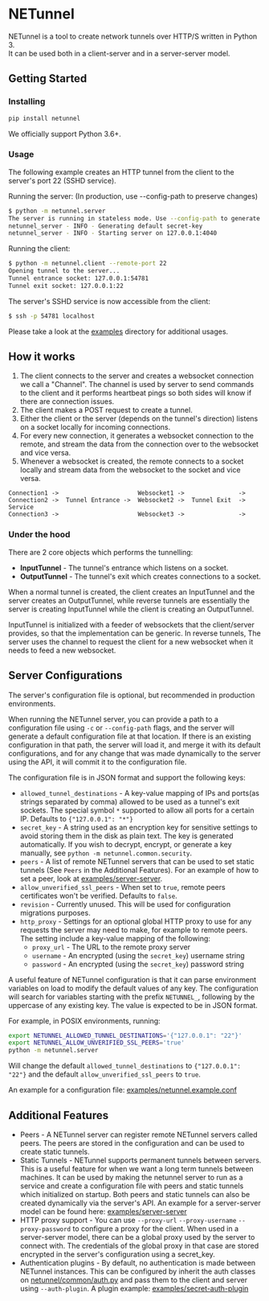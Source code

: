 # NETunnel
NETunnel is a tool to create network tunnels over HTTP/S written in Python 3.\
It can be used both in a client-server and in a server-server model. 

## Getting Started

### Installing
```bash
pip install netunnel
```
We officially support Python 3.6+.

### Usage
The following example creates an HTTP tunnel from the client to the server's port 22 (SSHD service).

Running the server: (In production, use --config-path to preserve changes)
```bash
$ python -m netunnel.server
The server is running in stateless mode. Use --config-path to generate a config file
netunnel_server - INFO - Generating default secret-key
netunnel_server - INFO - Starting server on 127.0.0.1:4040
```

Running the client:
```bash
$ python -m netunnel.client --remote-port 22
Opening tunnel to the server...
Tunnel entrance socket: 127.0.0.1:54781
Tunnel exit socket: 127.0.0.1:22
```

The server's SSHD service is now accessible from the client:
```bash
$ ssh -p 54781 localhost
```

Please take a look at the [examples](examples) directory for additional usages.

## How it works
1. The client connects to the server and creates a websocket connection we call a "Channel". The channel
is used by server to send commands to the client and it performs heartbeat pings so both sides will know
if there are connection issues.
2. The client makes a POST request to create a tunnel.
3. Either the client or the server (depends on the tunnel's direction) listens on a socket locally
for incoming connections.
4. For every new connection, it generates a websocket connection to the remote, and stream the data
from the connection over to the websocket and vice versa.
5. Whenever a websocket is created, the remote connects to a socket locally and stream data from the
websocket to the socket and vice versa.

```
Connection1 ->                      Websocket1 ->               ->
Connection2 ->  Tunnel Entrance ->  Websocket2 ->  Tunnel Exit  -> Service
Connection3 ->                      Websocket3 ->               ->
```

### Under the hood
There are 2 core objects which performs the tunnelling:

- **InputTunnel** - The tunnel's entrance which listens on a socket.
- **OutputTunnel** - The tunnel's exit which creates connections to a socket.

When a normal tunnel is created, the client creates an InputTunnel and the server creates
an OutputTunnel, while reverse tunnels are essentially the server is creating InputTunnel while
the client is creating an OutputTunnel.

InputTunnel is initialized with a feeder of websockets that the client/server provides, so
that the implementation can be generic. In reverse tunnels, The server uses the channel to request
the client for a new websocket when it needs to feed a new websocket.

## Server Configurations
The server's configuration file is optional, but recommended in production environments.

When running the NETunnel server, you can provide a path to a configuration file using `-c` or `--config-path` flags,
and the server will generate a default configuration file at that location.
If there is an existing configuration in that path, the server will load it, and merge it with its default
configurations, and for any change that was made dynamically to the server using the API, it will commit it to
the configuration file.

The configuration file is in JSON format and support the following keys:
- `allowed_tunnel_destinations` - A key-value mapping of IPs and ports(as strings separated by comma) allowed to be
used as a tunnel's exit sockets. The special symbol `*` supported to allow all ports for a certain IP.
Defaults to `{"127.0.0.1": "*"}`
- `secret_key` - A string used as an encryption key for sensitive settings to avoid storing them in the disk as plain text.
The key is generated automatically. If you wish to decrypt, encrypt, or generate a key manually, see
`python -m netunnel.common.security`.
- `peers` - A list of remote NETunnel servers that can be used to set static tunnels (See `Peers` in the Additional Features).
For an example of how to set a peer, look at [examples/server-server](examples/server-server).
- `allow_unverified_ssl_peers` - When set to `true`, remote peers certificates won't be verified. Defaults to `false`.
- `revision` - Currently unused. This will be used for configuration migrations purposes.
- `http_proxy` - Settings for an optional global HTTP proxy to use for any requests the server may need to make, for
example to remote peers. The setting include a key-value mapping of the following:
    - `proxy_url` - The URL to the remote proxy server
    - `username` - An encrypted (using the `secret_key`) username string
    - `password` - An encrypted (using the `secret_key`) password string

A useful feature of NETunnel configuration is that it can parse environment variables on load to modify the default
values of any key. The configuration will search for variables starting with the prefix `NETUNNEL_`, following by the
uppercase of any existing key. The value is expected to be in JSON format.
 
For example, in POSIX environments, running:
```bash
export NETUNNEL_ALLOWED_TUNNEL_DESTINATIONS='{"127.0.0.1": "22"}'
export NETUNNEL_ALLOW_UNVERIFIED_SSL_PEERS='true'
python -m netunnel.server
```
Will change the default `allowed_tunnel_destinations` to `{"127.0.0.1": "22"}`
and the default `allow_unverified_ssl_peers` to `true`.

An example for a configuration file: [examples/netunnel.example.conf](examples/netunnel.example.conf)

## Additional Features
* Peers - A NETunnel server can register remote NETunnel servers called peers. The peers are stored in the
configuration and can be used to create static tunnels.
* Static Tunnels - NETunnel supports permanent tunnels between servers. This is a useful feature
for when we want a long term tunnels between machines. It can be used by making the netunnel server to run as a service
and create a configuration file with peers and static tunnels which initialized on startup. Both peers and static tunnels
can also be created dynamically via the server's API.
An example for a server-server model can be found here: [examples/server-server](examples/server-server)
* HTTP proxy support - You can use `--proxy-url` `--proxy-username` `--proxy-password` to configure a proxy
for the client. When used in a server-server model, there can be a global proxy used by the server to connect with.
The credentials of the global proxy in that case are stored encrypted in the server's configuration using a secret_key.
* Authentication plugins - By default, no authentication is made between NETunnel instances.
This can be configured by inherit the auth classes on [netunnel/common/auth.py](netunnel/common/auth.py) and pass them
to the client and server using `--auth-plugin`. A plugin example: [examples/secret-auth-plugin](examples/secret-auth-plugin)
